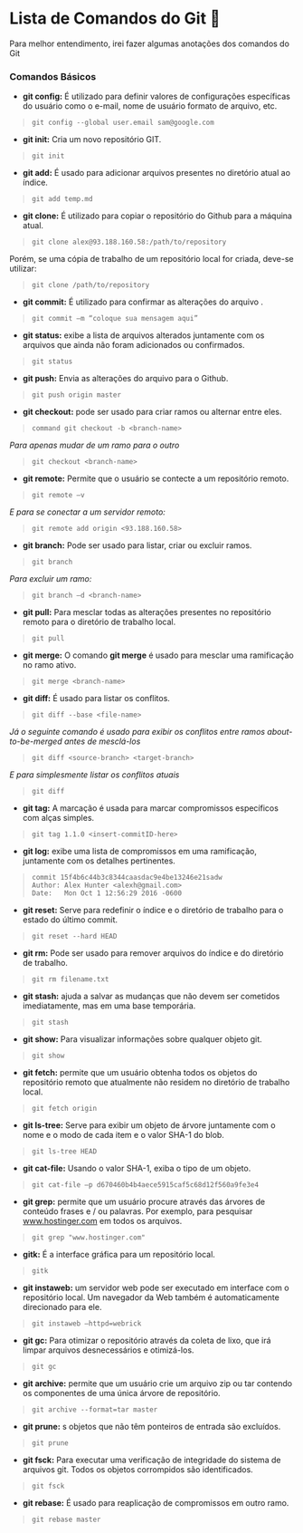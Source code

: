 # Lista de Comandos do Git :bookmark:



Para melhor entendimento, irei fazer algumas anotações dos comandos do Git

### Comandos Básicos

- **git config:** É utilizado para definir valores de configurações específicas do usuário como o e-mail, nome de usuário formato de arquivo, etc.

> ```
> git config --global user.email sam@google.com
> ```

- **git init:** Cria um novo repositório GIT.

> ```
> git init
> ```

- **git add:** É usado para adicionar arquivos presentes no diretório atual ao índice.

> ```
> git add temp.md
> ```

+ **git clone:** É utilizado para copiar o repositório do Github para a máquina atual.

> ```
> git clone alex@93.188.160.58:/path/to/repository
> ```

Porém, se uma cópia de trabalho de um repositório local for criada, deve-se utilizar:

> ```
> git clone /path/to/repository
> ```

- **git commit:** É utilizado para confirmar as alterações do arquivo .

> ```
> git commit –m “coloque sua mensagem aqui”
> ```

- **git status:** exibe a lista de arquivos alterados juntamente com os arquivos que ainda não foram adicionados ou confirmados.

> ```
> git status
> ```

- **git push:** Envia as alterações do arquivo para o Github.

> ```
> git push origin master
> ```

- **git checkout:** pode ser usado para criar ramos ou alternar entre eles.

> ```
> command git checkout -b <branch-name>
> ```

_Para apenas mudar de um ramo para o outro_

> ```
> git checkout <branch-name>
> ```

- **git remote:** Permite que o usuário se contecte a um repositório remoto.

> ```
> git remote –v
> ```

_E para se conectar a um servidor remoto:_

> ```
> git remote add origin <93.188.160.58>
> ```

- **git branch:** Pode ser usado para listar, criar ou excluir ramos.

> ```
> git branch
> ```

_Para excluir um ramo:_

> ```
> git branch –d <branch-name>
> ```

- **git pull:** Para mesclar todas as alterações presentes no repositório remoto para o diretório de trabalho local.

> ```
> git pull
> ```

- **git merge:** O comando **git merge** é usado para mesclar uma ramificação no ramo ativo.

> ```
> git merge <branch-name>
> ```

- **git diff:** É usado para listar os conflitos.

> ```
> git diff --base <file-name>
> ```

_Já o seguinte comando é usado para exibir os conflitos entre ramos about-to-be-merged antes de mesclá-los_

> ```
> git diff <source-branch> <target-branch>
> ```

_E para simplesmente listar os conflitos atuais_

> ```
> git diff
> ```

- **git tag:** A marcação é usada para marcar compromissos específicos com alças simples.

> ```
> git tag 1.1.0 <insert-commitID-here>
> ```

- **git log:** exibe uma lista de compromissos em uma ramificação, juntamente com os detalhes pertinentes.

> ```
> commit 15f4b6c44b3c8344caasdac9e4be13246e21sadw
> Author: Alex Hunter <alexh@gmail.com>
> Date:   Mon Oct 1 12:56:29 2016 -0600
> ```

- **git reset:** Serve para redefinir o índice e o diretório de trabalho para o estado do último commit.

> ```
> git reset --hard HEAD
> ```

- **git rm:**  Pode ser usado para remover arquivos do índice e do diretório de trabalho.

> ```
> git rm filename.txt
> ```

- **git stash:** ajuda a salvar as mudanças que não devem ser cometidos imediatamente, mas em uma base temporária.

> ```
> git stash
> ```

- **git show:** Para visualizar informações sobre qualquer objeto git.

> ```
> git show
> ```

- **git fetch:** permite que um usuário obtenha todos os objetos do repositório remoto que atualmente não residem no diretório de trabalho local.

> ```
> git fetch origin
> ```

- **git ls-tree:** Serve para exibir um objeto de árvore juntamente com o nome e o modo de cada item e o valor SHA-1 do blob.

> ```
> git ls-tree HEAD
> ```

- **git cat-file:** Usando o valor SHA-1, exiba o tipo de um objeto.

> ```
> git cat-file –p d670460b4b4aece5915caf5c68d12f560a9fe3e4
> ```

- **git grep:** permite que um usuário procure através das árvores de conteúdo frases e / ou palavras. Por exemplo, para pesquisar www.hostinger.com em todos os arquivos.

> ```
> git grep "www.hostinger.com"
> ```

- **gitk:** É a interface gráfica para um repositório local.

> ```
> gitk
> ```

- **git instaweb:** um servidor web pode ser executado em interface com o repositório local. Um navegador da Web também é automaticamente direcionado para ele.

> ```
> git instaweb –httpd=webrick
> ```

- **git gc:** Para otimizar o repositório através da coleta de lixo, que irá limpar arquivos desnecessários e otimizá-los.

> ```
> git gc
> ```

- **git archive:** permite que um usuário crie um arquivo zip ou tar contendo os componentes de uma única árvore de repositório.

> ```
> git archive --format=tar master
> ```

- **git prune:** s objetos que não têm ponteiros de entrada são excluídos.

> ```
> git prune
> ```

- **git fsck:** Para executar uma verificação de integridade do sistema de arquivos git. Todos os objetos corrompidos são identificados.

> ```
> git fsck
> ```

- **git rebase:** É usado para reaplicação de compromissos em outro ramo.

> ```
> git rebase master
> ```
